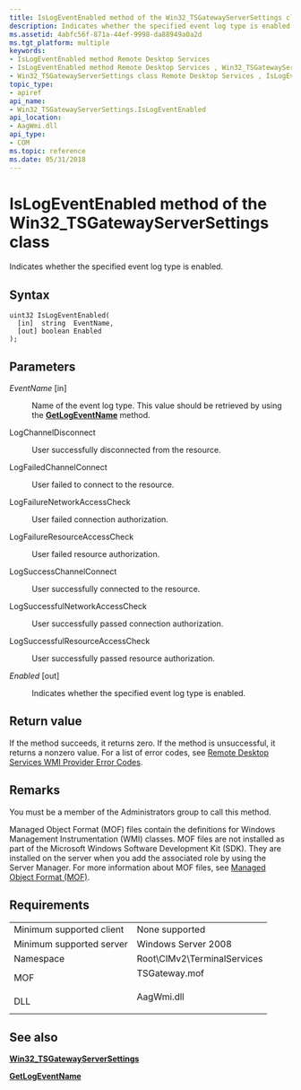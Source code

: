 ```yaml
---
title: IsLogEventEnabled method of the Win32_TSGatewayServerSettings class
description: Indicates whether the specified event log type is enabled.
ms.assetid: 4abfc56f-871a-44ef-9998-da88949a0a2d
ms.tgt_platform: multiple
keywords:
- IsLogEventEnabled method Remote Desktop Services
- IsLogEventEnabled method Remote Desktop Services , Win32_TSGatewayServerSettings class
- Win32_TSGatewayServerSettings class Remote Desktop Services , IsLogEventEnabled method
topic_type:
- apiref
api_name:
- Win32_TSGatewayServerSettings.IsLogEventEnabled
api_location:
- AagWmi.dll
api_type:
- COM
ms.topic: reference
ms.date: 05/31/2018
---
```


# IsLogEventEnabled method of the Win32\_TSGatewayServerSettings class

Indicates whether the specified event log type is enabled.

## Syntax


```mof
uint32 IsLogEventEnabled(
  [in]  string  EventName,
  [out] boolean Enabled
);
```



## Parameters

<dl> <dt>

*EventName* \[in\]
</dt> <dd>

Name of the event log type. This value should be retrieved by using the [**GetLogEventName**](getlogeventname-win32-tsgatewayserversettings.md) method.

<dt>

LogChannelDisconnect
</dt> <dd>

User successfully disconnected from the resource.

</dd> <dt>

LogFailedChannelConnect
</dt> <dd>

User failed to connect to the resource.

</dd> <dt>

LogFailureNetworkAccessCheck
</dt> <dd>

User failed connection authorization.

</dd> <dt>

LogFailureResourceAccessCheck
</dt> <dd>

User failed resource authorization.

</dd> <dt>

LogSuccessChannelConnect
</dt> <dd>

User successfully connected to the resource.

</dd> <dt>

LogSuccessfulNetworkAccessCheck
</dt> <dd>

User successfully passed connection authorization.

</dd> <dt>

LogSuccessfulResourceAccessCheck
</dt> <dd>

User successfully passed resource authorization.

</dd> </dl> </dd> <dt>

*Enabled* \[out\]
</dt> <dd>

Indicates whether the specified event log type is enabled.

</dd> </dl>

## Return value

If the method succeeds, it returns zero. If the method is unsuccessful, it returns a nonzero value. For a list of error codes, see [Remote Desktop Services WMI Provider Error Codes](terminal-services-wmi-provider-error-codes.md).

## Remarks

You must be a member of the Administrators group to call this method.

Managed Object Format (MOF) files contain the definitions for Windows Management Instrumentation (WMI) classes. MOF files are not installed as part of the Microsoft Windows Software Development Kit (SDK). They are installed on the server when you add the associated role by using the Server Manager. For more information about MOF files, see [Managed Object Format (MOF)](/windows/desktop/WmiSdk/managed-object-format--mof-).

## Requirements



|                                     |                                                                                          |
|-------------------------------------|------------------------------------------------------------------------------------------|
| Minimum supported client<br/> | None supported<br/>                                                                |
| Minimum supported server<br/> | Windows Server 2008<br/>                                                           |
| Namespace<br/>                | Root\\CIMv2\\TerminalServices<br/>                                                 |
| MOF<br/>                      | <dl> <dt>TSGateway.mof</dt> </dl> |
| DLL<br/>                      | <dl> <dt>AagWmi.dll</dt> </dl>    |



## See also

<dl> <dt>

[**Win32\_TSGatewayServerSettings**](win32-tsgatewayserversettings.md)
</dt> <dt>

[**GetLogEventName**](getlogeventname-win32-tsgatewayserversettings.md)
</dt> </dl>

 

